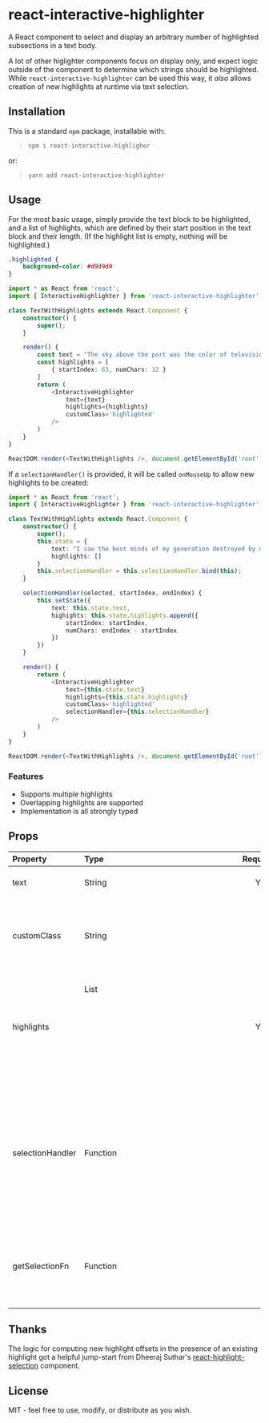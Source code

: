 # react-interactive-highlighter

A React component to select and display an arbitrary number of highlighted subsections in a text body.

A lot of other higlighter components focus on display only, and expect logic outside of the component to determine which strings should be highlighted. While `react-interactive-highlighter` can be used this way, it _also_ allows creation of new highlights at runtime via text selection.

## Installation

This is a standard `npm` package, installable with:

> `npm i react-interactive-highligher`

or:

> `yarn add react-interactive-highlighter`

## Usage

For the most basic usage, simply provide the text block to be highlighted, and a list of highlights, which are defined by their start position in the text block and their length. (If the highlight list is empty, nothing will be highlighted.)

```css
.highlighted {
    background-color: #d9d9d9
}
```

```ts
import * as React from 'react';
import { InteractiveHighlighter } from 'react-interactive-highlighter';

class TextWithHighlights extends React.Component {
    constructor() {
        super();
    }

    render() {
        const text = "The sky above the port was the color of television, tuned to a dead channel."
        const highlights = [
            { startIndex: 63, numChars: 12 }
        ]
        return (
            <InteractiveHighlighter
                text={text}
                highlights={highlights}
                customClass='highlighted'
            />
        )
    }
}

ReactDOM.render(<TextWithHighlights />, document.getElementById('root'));
```

If a `selectionHandler()` is provided, it will be called `onMouseUp` to allow new highlights to be created:

```ts
import * as React from 'react';
import { InteractiveHighlighter } from 'react-interactive-highlighter';

class TextWithHighlights extends React.Component {
    constructor() {
        super();
        this.state = {
            text: "I saw the best minds of my generation destroyed by madness, starving hysterical naked, dragging themselves through the negro streets at dawn looking for an angry fix, angelheaded hipsters burning for the ancient heavenly connection to the starry dynamo in the machinery of night...";
            highlights: []
        }
        this.selectionHandler = this.selectionHandler.bind(this);
    }

    selectionHandler(selected, startIndex, endIndex) {
        this.setState({
            text: this.state.text,
            highights: this.state.highlights.append({
                startIndex: startIndex,
                numChars: endIndex - startIndex
            })
        })
    }

    render() {
        return (
            <InteractiveHighlighter
                text={this.state.text}
                highlights={this.state.highlights}
                customClass='highlighted'
                selectionHandler={this.selectionHandler}
            />
        )
    }
}

ReactDOM.render(<TextWithHighlights />, document.getElementById('root'));
```

### Features

* Supports multiple highlights
* Overlapping highlights are supported
* Implementation is all strongly typed

## Props

| Property | Type | Required? | Description |
|:---|:---|:---:|:---|
| text | String | Yes | The text containing highlights. |
| customClass | String |  | CSS class used for highlighted sections ("default" if not defined). |
| highlights | List<Object> | Yes | List of highlights, each defined by an object with properties `startIndex` (from 0) and `numChars` |
| selectionHandler | Function |  | Called whenever a new selection is made (via `onMouseUp`) - will receive the selected string and its start/end indexes in the `text` param. |
| getSelectionFn | Function |  | Hook to provide a mock for unit testing purposes (see tests for usage example). |

## Thanks

The logic for computing new highlight offsets in the presence of an existing highlight got a helpful jump-start from Dheeraj Suthar's [react-highlight-selection](https://github.com/dheerajsuthar/react-highlight-selection) component.

## License

MIT - feel free to use, modify, or distribute as you wish.